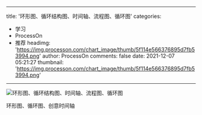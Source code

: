 
---
title: '环形图、循环结构图、时间轴、流程图、循环图'
categories: 
 - 学习
 - ProcessOn
 - 推荐
headimg: 'https://img.processon.com/chart_image/thumb/5f114e566376895d7fb53994.png'
author: ProcessOn
comments: false
date: 2021-12-07 05:21:27
thumbnail: 'https://img.processon.com/chart_image/thumb/5f114e566376895d7fb53994.png'
---

<div>   
<img class="thumb" alt="环形图、循环结构图、时间轴、流程图、循环图" src="https://img.processon.com/chart_image/thumb/5f114e566376895d7fb53994.png" referrerpolicy="no-referrer">
<p>环形图、循环图、创意时间轴</p>  
</div>
            